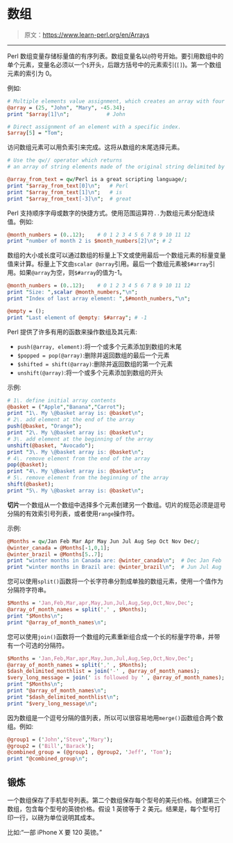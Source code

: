 # 数组

> 原文：<https://www.learn-perl.org/en/Arrays>

* * *

Perl 数组变量存储标量值的有序列表。数组变量名以`@`符号开始。要引用数组中的单个元素，变量名必须以一个`$`开头，后跟方括号中的元素索引(`[]`)。第一个数组元素的索引为 0。

例如:

```perl
# Multiple elements value assignment, which creates an array with four elements, some numeric and some string.
@array = (25, "John", "Mary", -45.34);
print "$array[1]\n";            # John

# Direct assignment of an element with a specific index.
$array[5] = "Tom"; 
```

访问数组元素可以用负索引来完成。这将从数组的末尾选择元素。

```perl
# Use the qw// operator which returns 
# an array of string elements made of the original string delimited by whitespace.

@array_from_text = qw/Perl is a great scripting language/;
print "$array_from_text[0]\n";   # Perl
print "$array_from_text[1]\n";   # is
print "$array_from_text[-3]\n";  # great 
```

Perl 支持顺序字母或数字的快捷方式。使用范围运算符`..`为数组元素分配连续值。例如:

```perl
@month_numbers = (0..12);    # 0 1 2 3 4 5 6 7 8 9 10 11 12
print "number of month 2 is $month_numbers[2]\n"; # 2 
```

数组的大小或长度可以通过数组的标量上下文或使用最后一个数组元素的标量变量值来计算。标量上下文由`scalar @array`引用。最后一个数组元素被`$#array`引用。如果`@array`为空，则`$#array`的值为-1。

```perl
@month_numbers = (0..12);    # 0 1 2 3 4 5 6 7 8 9 10 11 12
print "Size: ",scalar @month_numbers,"\n";
print "Index of last array element: ",$#month_numbers,"\n";

@empty = ();
print "Last element of @empty: $#array"; # -1 
```

Perl 提供了许多有用的函数来操作数组及其元素:

*   `push(@array, element)`:将一个或多个元素添加到数组的末尾
*   `$popped = pop(@array)`:删除并返回数组的最后一个元素
*   `$shifted = shift(@array)`:删除并返回数组的第一个元素
*   `unshift(@array)`:将一个或多个元素添加到数组的开头

示例:

```perl
# 1\. define initial array contents
@basket = ("Apple","Banana","Carrot");
print "1\. My \@basket array is: @basket\n";
# 2\. add element at the end of the array
push(@basket, "Orange");
print "2\. My \@basket array is: @basket\n";
# 3\. add element at the beginning of the array
unshift(@basket, "Avocado");
print "3\. My \@basket array is: @basket\n";
# 4\. remove element from the end of the array
pop(@basket);
print "4\. My \@basket array is: @basket\n";
# 5\. remove element from the beginning of the array
shift(@basket);
print "5\. My \@basket array is: @basket\n"; 
```

**切片**一个数组从一个数组中选择多个元素创建另一个数组。切片的规范必须是逗号分隔的有效索引号列表，或者使用`range`操作符。

示例:

```perl
@Months = qw/Jan Feb Mar Apr May Jun Jul Aug Sep Oct Nov Dec/;
@winter_canada = @Months[-1,0,1];
@winter_brazil = @Months[5..7];
print "winter months in Canada are: @winter_canada\n";  # Dec Jan Feb
print "winter months in Brazil are: @winter_brazil\n";  # Jun Jul Aug 
```

您可以使用`split()`函数将一个长字符串分割成单独的数组元素，使用一个值作为分隔符字符串。

```perl
$Months = 'Jan,Feb,Mar,apr,May,Jun,Jul,Aug,Sep,Oct,Nov,Dec';
@array_of_month_names = split(',' , $Months);
print "$Months\n";
print "@array_of_month_names\n"; 
```

您可以使用`join()`函数将一个数组的元素重新组合成一个长的标量字符串，并带有一个可选的分隔符。

```perl
$Months = 'Jan,Feb,Mar,apr,May,Jun,Jul,Aug,Sep,Oct,Nov,Dec';
@array_of_month_names = split(',' , $Months);
$dash_delimited_monthlist = join('-' , @array_of_month_names);
$very_long_message = join(' is followed by ' , @array_of_month_names);
print "$Months\n";
print "@array_of_month_names\n";
print "$dash_delimited_monthlist\n";
print "$very_long_message\n"; 
```

因为数组是一个逗号分隔的值列表，所以可以很容易地用`merge()`函数组合两个数组。例如:

```perl
@group1 = ('John','Steve','Mary');
@group2 = ('Bill','Barack');
@combined_group = (@group1 , @group2, 'Jeff', 'Tom');
print "@combined_group\n"; 
```

## 锻炼

一个数组保存了手机型号列表。第二个数组保存每个型号的美元价格。创建第三个数组，包含每个型号的英镑价格。假设 1 英镑等于 2 美元。结果是，每个型号打印一行，以磅为单位说明其成本。

比如:“一部 iPhone X 要 120 英镑。”